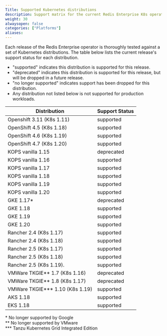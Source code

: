 ```yaml
---
Title: Supported Kubernetes distributions
description: Support matrix for the current Redis Enterprise K8s operator
weight: 30
alwaysopen: false
categories: ["Platforms"]
aliases:
---
```


Each release of the Redis Enterprise operator is thoroughly tested against a set of Kubernetes distributions. The table below lists the current release's support status for each distribution.

- "supported" indicates this distribution is supported for this release.
- "deprecated" indicates this distribution is supported for this release, but will be dropped in a future release.
- "no longer supported" indicates support has been dropped for this distribution.
- Any distribution not listed below is not supported for production workloads.

| Distribution                    | Support Status |
|---------------------------------|----------------|
| Openshift 3.11 (K8s 1.11)       | supported      |
| OpenShift 4.5  (K8s 1.18)       | supported      |
| OpenShift 4.6  (K8s 1.19)       | supported      |
| OpenShift 4.7  (K8s 1.20)       | supported      |
| KOPS vanilla 1.15               | deprecated     |
| KOPS vanilla 1.16               | supported      |
| KOPS vanilla 1.17               | supported      |
| KOPS vanilla 1.18               | supported      |
| KOPS vanilla 1.19               | supported      |
| KOPS vanilla 1.20               | supported      |
| GKE 1.17*                       | deprecated     |
| GKE 1.18                        | supported      |
| GKE 1.19                        | supported      |
| GKE 1.20                        | supported      |
| Rancher 2.4 (K8s 1.17)          | supported      |
| Rancher 2.4 (K8s 1.18)          | supported      |
| Rancher 2.5 (K8s 1.17)          | supported      |
| Rancher 2.5 (K8s 1.18)          | supported      |
| Rancher 2.5 (K8s 1.19).         | supported      |
| VMWare TKGIE** 1.7 (K8s 1.16)   | deprecated     |
| VMWare TKGIE** 1.8 (K8s 1.17)   | deprecated     |
| VMWare TKGIE*** 1.10 (K8s 1.19) | supported      |
| AKS 1.18                        | supported      |
| EKS 1.18                        | supported      |

\* No longer supported by Google  
\*\* No longer supported by VMware  
\*\*\* Tanzu Kubernetes Grid Integrated Edition  

